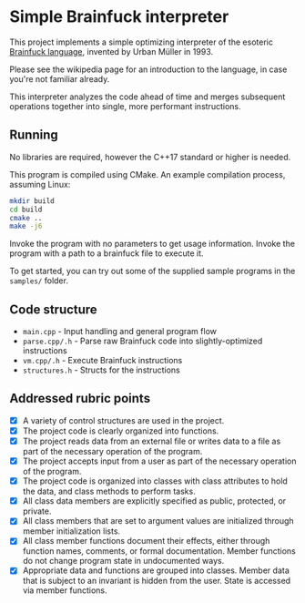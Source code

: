 # Simple Brainfuck interpreter

This project implements a simple optimizing interpreter of the esoteric
[Brainfuck language](https://en.wikipedia.org/wiki/Brainfuck),
invented by Urban Müller in 1993.

Please see the wikipedia page for an introduction to the language, in case you're not familiar
already.

This interpreter analyzes the code ahead of time and merges subsequent operations together into
single, more performant instructions.

## Running

No libraries are required, however the C++17 standard or higher is needed.

This program is compiled using CMake. An example compilation process, assuming Linux:
```sh
mkdir build
cd build
cmake ..
make -j6
```

Invoke the program with no parameters to get usage information. Invoke the program with a path to
a brainfuck file to execute it.

To get started, you can try out some of the supplied sample programs in the `samples/` folder.

## Code structure

- `main.cpp` - Input handling and general program flow
- `parse.cpp/.h` - Parse raw Brainfuck code into slightly-optimized instructions
- `vm.cpp/.h` - Execute Brainfuck instructions
- `structures.h` - Structs for the instructions

## Addressed rubric points

- [x] A variety of control structures are used in the project.
- [x] The project code is clearly organized into functions.
- [x] The project reads data from an external file or writes data to a file as part of the necessary operation of the program.
- [x] The project accepts input from a user as part of the necessary operation of the program.
- [x] The project code is organized into classes with class attributes to hold the data, and class methods to perform tasks.
- [x] All class data members are explicitly specified as public, protected, or private.
- [x] All class members that are set to argument values are initialized through member initialization lists.
- [x] All class member functions document their effects, either through function names, comments, or formal documentation. Member functions do not change program state in undocumented ways.
- [x] Appropriate data and functions are grouped into classes. Member data that is subject to an invariant is hidden from the user. State is accessed via member functions.